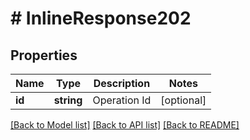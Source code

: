 # # InlineResponse202

## Properties

Name | Type | Description | Notes
------------ | ------------- | ------------- | -------------
**id** | **string** | Operation Id | [optional]

[[Back to Model list]](../../README.md#models) [[Back to API list]](../../README.md#endpoints) [[Back to README]](../../README.md)

